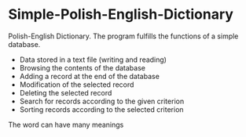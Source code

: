 # Simple-Polish-English-Dictionary
Polish-English Dictionary. The program fulfills the functions of a simple database.

* Data stored in a text file (writing and reading)
* Browsing the contents of the database
* Adding a record at the end of the database
* Modification of the selected record
* Deleting the selected record
* Search for records according to the given criterion
* Sorting records according to the selected criterion

The word can have many meanings
